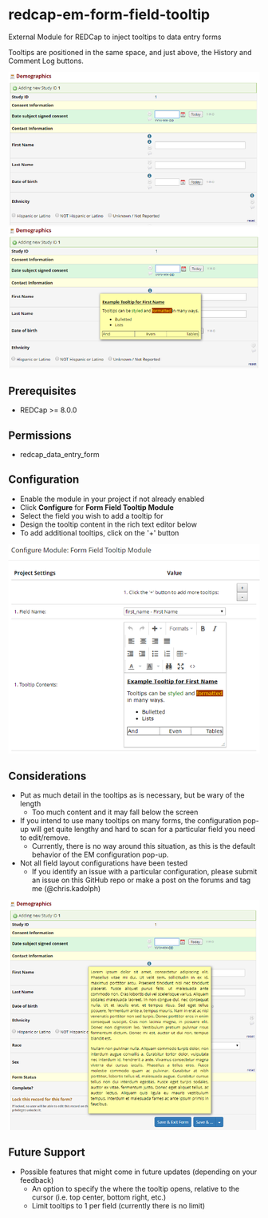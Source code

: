 # redcap-em-form-field-tooltip
External Module for REDCap to inject tooltips to data entry forms

Tooltips are positioned in the same space, and just above, the History and Comment Log buttons.

![example output of a form field tooltip](imgs/example3.PNG)
![example output of a form field tooltip](imgs/example.PNG)

## Prerequisites
- REDCap >= 8.0.0

## Permissions
- redcap_data_entry_form

## Configuration
- Enable the module in your project if not already enabled
- Click **Configure** for **Form Field Tooltip Module**
- Select the field you wish to add a tooltip for
- Design the tooltip content in the rich text editor below
- To add additional tooltips, click on the '+' button

![form field tooltip configuration](imgs/config.PNG)

## Considerations
- Put as much detail in the tooltips as is necessary, but be wary of the length
  - Too much content and it may fall below the screen
- If you intend to use many tooltips on many forms, the configuration pop-up will get quite lengthy and hard to scan for a particular field you need to edit/remove.
  - Currently, there is no way around this situation, as this is the default behavior of the EM configuration pop-up.
- Not all field layout configurations have been tested
  - If you identify an issue with a particular configuration, please submit an issue on this GitHub repo or make a post on the forums and tag me (@chris.kadolph)

![example 2 output of a form field tooltip](imgs/example2.PNG)

## Future Support
- Possible features that might come in future updates (depending on your feedback)
  - An option to specify the where the tooltip opens, relative to the cursor (i.e. top center, bottom right, etc.)
  - Limit tooltips to 1 per field (currently there is no limit)
